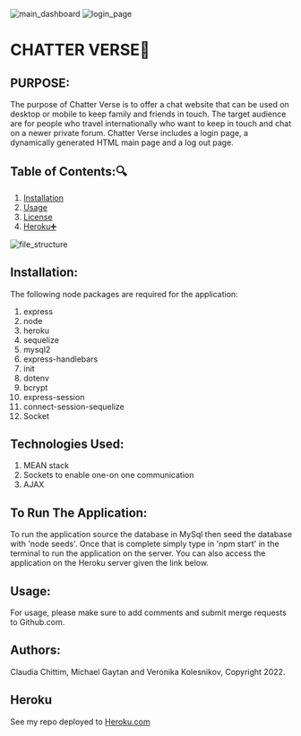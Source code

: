 
![main_dashboard](https://user-images.githubusercontent.com/97765679/169160731-b686facd-06e8-4848-a1cc-0974513f1f74.png)
![login_page](https://user-images.githubusercontent.com/97765679/169160763-9d87315b-ebf8-49db-b297-1156240097d2.png)
# CHATTER VERSE:speech_balloon:

## PURPOSE:

The purpose of Chatter Verse is to offer a chat website that can be used on desktop or mobile to keep family and friends in touch. The target audience are for people who travel internationally who want to keep in touch and chat on a newer private forum. Chatter Verse includes a login page, a dynamically generated HTML main page and a log out page.

## Table of Contents::mag:

1.  [ Installation ](#installation)
2.  [ Usage ](#usage)
3.  [ License ](#license)
4.  [ Heroku:heavy_plus_sign: ](#heroku)

![file_structure](https://user-images.githubusercontent.com/97765679/169191263-c84a89ff-2e3a-48fa-969f-05da99a2ca02.png)

## Installation:

The following node packages are required for the application:

1. express
2. node
3. heroku
4. sequelize
5. mysql2
6. express-handlebars
7. init
8. dotenv
9. bcrypt
10. express-session
11. connect-session-sequelize
12. Socket

## Technologies Used:

1. MEAN stack
2. Sockets to enable one-on one communication
3. AJAX

## To Run The Application:

To run the application source the database in MySql then seed the database with 'node seeds'. Once that is complete simply type in 'npm start' in the terminal to run the application on the server. You can also access the application on the Heroku server given the link below.

## Usage:

For usage, please make sure to add comments and submit merge requests to Github.com.

## Authors:

Claudia Chittim, Michael Gaytan and Veronika Kolesnikov, Copyright 2022.

## Heroku

See my repo deployed to [Heroku.com](https://still-citadel-61156.herokuapp.com/)
